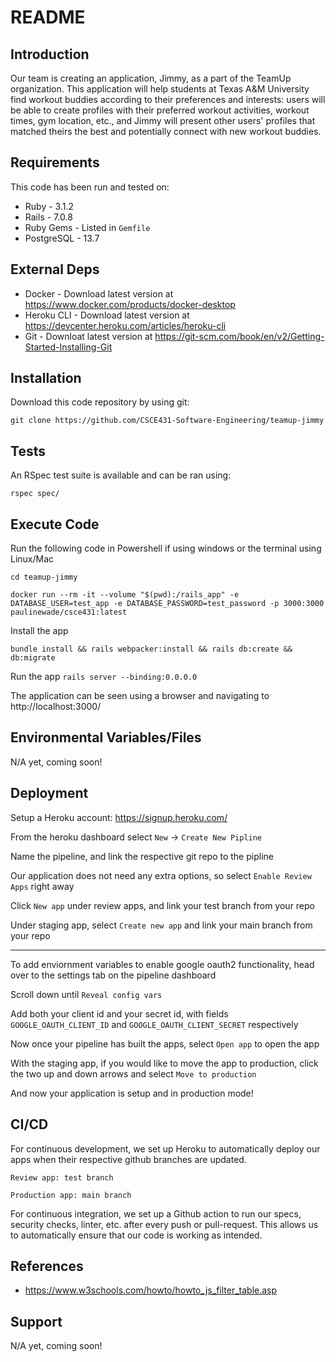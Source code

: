 # README

## Introduction ##
Our team is creating an application, Jimmy, as a part of the TeamUp organization. This application will help students at Texas A&M University find workout buddies according to their preferences and interests: users will be able to create profiles with their preferred workout activities, workout times, gym location, etc., and Jimmy will present other users' profiles that matched theirs the best and potentially connect with new workout buddies.

## Requirements ##

This code has been run and tested on:

* Ruby - 3.1.2
* Rails - 7.0.8
* Ruby Gems - Listed in `Gemfile`
* PostgreSQL - 13.7

## External Deps  ##

* Docker - Download latest version at https://www.docker.com/products/docker-desktop
* Heroku CLI - Download latest version at https://devcenter.heroku.com/articles/heroku-cli
* Git - Downloat latest version at https://git-scm.com/book/en/v2/Getting-Started-Installing-Git

## Installation ##

Download this code repository by using git:

 `git clone https://github.com/CSCE431-Software-Engineering/teamup-jimmy`


## Tests ##

An RSpec test suite is available and can be ran using:

  `rspec spec/`

## Execute Code ##

Run the following code in Powershell if using windows or the terminal using Linux/Mac

  `cd teamup-jimmy`

  `docker run --rm -it --volume "$(pwd):/rails_app" -e DATABASE_USER=test_app -e DATABASE_PASSWORD=test_password -p 3000:3000 paulinewade/csce431:latest`

Install the app

  `bundle install && rails webpacker:install && rails db:create && db:migrate`

Run the app
  `rails server --binding:0.0.0.0`

The application can be seen using a browser and navigating to http://localhost:3000/

## Environmental Variables/Files ##

N/A yet, coming soon!


## Deployment ##

Setup a Heroku account: https://signup.heroku.com/

From the heroku dashboard select `New` -> `Create New Pipline`

Name the pipeline, and link the respective git repo to the pipline

Our application does not need any extra options, so select `Enable Review Apps` right away

Click `New app` under review apps, and link your test branch from your repo

Under staging app, select `Create new app` and link your main branch from your repo

--------

To add enviornment variables to enable google oauth2 functionality, head over to the settings tab on the pipeline dashboard

Scroll down until `Reveal config vars`

Add both your client id and your secret id, with fields `GOOGLE_OAUTH_CLIENT_ID` and `GOOGLE_OAUTH_CLIENT_SECRET` respectively

Now once your pipeline has built the apps, select `Open app` to open the app

With the staging app, if you would like to move the app to production, click the two up and down arrows and select `Move to production`

And now your application is setup and in production mode!


## CI/CD ##

For continuous development, we set up Heroku to automatically deploy our apps when their respective github branches are updated.

  `Review app: test branch`

  `Production app: main branch`

For continuous integration, we set up a Github action to run our specs, security checks, linter, etc. after every push or pull-request. This allows us to automatically ensure that our code is working as intended.

## References ##

- https://www.w3schools.com/howto/howto_js_filter_table.asp

## Support ##

N/A yet, coming soon!